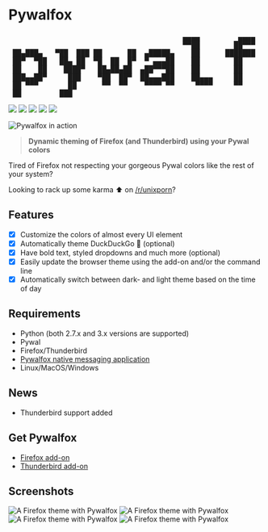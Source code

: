 # Pywalfox
<pre class="color-primary">
                                         ▄▄▄▄         ▄▄▄▄
                                         ▀▀██        ██▀▀▀
 ██▄███▄   ▀██  ███ ██      ██  ▄█████▄    ██      ███████    ▄████▄   ▀██  ██▀
 ██▀  ▀██   ██▄ ██  ▀█  ██  █▀  ▀ ▄▄▄██    ██        ██      ██▀  ▀██    ████
 ██    ██    ████▀   ██▄██▄██  ▄██▀▀▀██    ██        ██      ██    ██    ▄██▄
 ███▄▄██▀     ███    ▀██  ██▀  ██▄▄▄███    ██▄▄▄     ██      ▀██▄▄██▀   ▄█▀▀█▄
 ██ ▀▀▀       ██      ▀▀  ▀▀    ▀▀▀▀ ▀▀     ▀▀▀▀     ▀▀        ▀▀▀▀    ▀▀▀  ▀▀▀
 ██         ███
</pre>
<p class="row">
  <a href="https://addons.mozilla.org/en-US/firefox/addon/pywalfox/"><img src="https://img.shields.io/amo/v/pywalfox"></a>
  <a href="https://addons.mozilla.org/en-US/firefox/addon/pywalfox/"><img src="https://img.shields.io/amo/stars/pywalfox"></a>
  <a href="https://addons.mozilla.org/en-US/firefox/addon/pywalfox/"><img src="https://img.shields.io/amo/users/pywalfox"></a>
  <a href="https://addons.mozilla.org/en-US/firefox/addon/pywalfox/"><img src="https://img.shields.io/amo/dw/pywalfox"></a>
  <a href="https://www.mozilla.org/en-US/MPL/2.0/FAQ/"><img src="https://img.shields.io/github/license/frewacom/pywalfox"></a>
</p>

![Pywalfox in action](https://i.imgur.com/mlY1wLH.gif)

> **Dynamic theming of Firefox (and Thunderbird) using your Pywal colors**

Tired of Firefox not respecting your gorgeous Pywal colors like the rest of your system?

Looking to rack up some karma :arrow_up: on [/r/unixporn](https://reddit.com/r/unixporn)?

## Features
- [x] Customize the colors of almost every UI element
- [x] Automatically theme DuckDuckGo :duck: (optional)
- [x] Have bold text, styled dropdowns and much more (optional)
- [x] Easily update the browser theme using the add-on and/or the command line
- [x] Automatically switch between dark- and light theme based on the time of day

## Requirements
- Python (both 2.7.x and 3.x versions are supported)
- Pywal
- Firefox/Thunderbird
- [Pywalfox native messaging application](https://github.com/Frewacom/pywalfox-native)
- Linux/MacOS/Windows

## News
- Thunderbird support added

## Get Pywalfox
- [Firefox add-on](https://addons.mozilla.org/en-US/firefox/addon/pywalfox/)
- [Thunderbird add-on](https://addons.thunderbird.net/sv-SE/thunderbird/addon/pywalfox/)

## Screenshots
![A Firefox theme with Pywalfox](https://i.imgur.com/ZZTTU7r.png)
![A Firefox theme with Pywalfox](https://i.imgur.com/fKHxiHo.png)
![A Firefox theme with Pywalfox](https://i.imgur.com/oXCt4wd.png)
![A Firefox theme with Pywalfox](https://i.imgur.com/eISvXBd.png)
